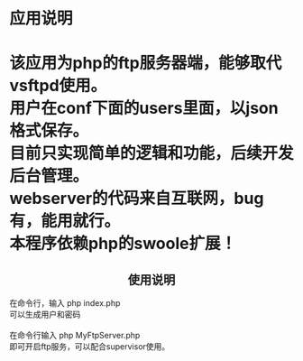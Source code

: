 <html>
<h1>应用说明<h1>
<p>
该应用为php的ftp服务器端，能够取代vsftpd使用。<br/>
用户在conf下面的users里面，以json格式保存。<br/>
目前只实现简单的逻辑和功能，后续开发后台管理。<br/>
webserver的代码来自互联网，bug有，能用就行。<br/>
本程序依赖php的swoole扩展！<br/>
<h2 align="center">使用说明</h2>
在命令行，输入 php index.php </br>
可以生成用户和密码</br>
<br/>
在命令行输入 php MyFtpServer.php <br/>
即可开启ftp服务，可以配合supervisor使用。
</p>
</html>